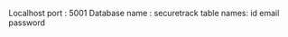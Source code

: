 Localhost port : 5001
Database name : securetrack 
        table names:
                  id 
                  email
                  password
                  
